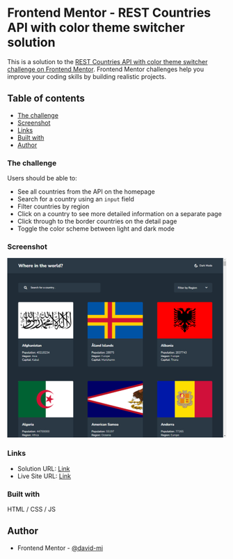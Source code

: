# Frontend Mentor - REST Countries API with color theme switcher solution

This is a solution to the [REST Countries API with color theme switcher challenge on Frontend Mentor](https://www.frontendmentor.io/challenges/rest-countries-api-with-color-theme-switcher-5cacc469fec04111f7b848ca). Frontend Mentor challenges help you improve your coding skills by building realistic projects. 

## Table of contents

- [The challenge](#the-challenge)
- [Screenshot](#screenshot)
- [Links](#links)
- [Built with](#built-with)
- [Author](#author)

### The challenge

Users should be able to:

- See all countries from the API on the homepage
- Search for a country using an `input` field
- Filter countries by region
- Click on a country to see more detailed information on a separate page
- Click through to the border countries on the detail page
- Toggle the color scheme between light and dark mode

### Screenshot
!["screenshot"]('../../../preview.png)

### Links

- Solution URL: [Link](https://www.frontendmentor.io/solutions/rest-countries-api-with-theme-switcher-using-htmljssass--OwJvc3_Am)
- Live Site URL: [Link](https://frontend-mentor-projects-david-mi.vercel.app/rest_countries_api_with_color_theme_switcher_master/David/index.html)

### Built with

HTML / CSS / JS

## Author

- Frontend Mentor - [@david-mi](https://www.frontendmentor.io/profile/david-mi)


